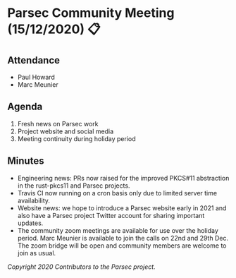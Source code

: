 # Parsec Community Meeting (15/12/2020) 📋

## Attendance

- Paul Howard
- Marc Meunier

## Agenda

1. Fresh news on Parsec work
2. Project website and social media
3. Meeting continuity during holiday period

## Minutes

- Engineering news: PRs now raised for the improved PKCS#11 abstraction in the rust-pkcs11 and
   Parsec projects.
- Travis CI now running on a cron basis only due to limited server time availability.
- Website news: we hope to introduce a Parsec website early in 2021 and also have a Parsec project
   Twitter account for sharing important updates.
- The community zoom meetings are available for use over the holiday period. Marc Meunier is
   available to join the calls on 22nd and 29th Dec. The zoom bridge will be open and community
   members are welcome to join as usual.

*Copyright 2020 Contributors to the Parsec project.*

